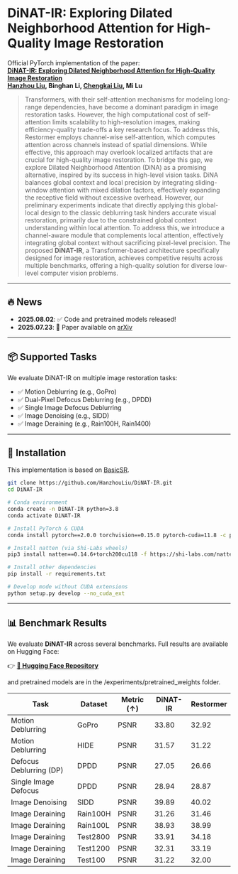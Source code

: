 # DiNAT-IR: Exploring Dilated Neighborhood Attention for High-Quality Image Restoration

Official PyTorch implementation of the paper:  
**[DiNAT-IR: Exploring Dilated Neighborhood Attention for High-Quality Image Restoration](https://arxiv.org/abs/2507.17892)**  
**[Hanzhou Liu](https://hanzhouliu.github.io/), Binghan Li, [Chengkai Liu](https://chengkai-liu.github.io/), Mi Lu**

> Transformers, with their self-attention mechanisms for modeling long-range dependencies, have become a dominant paradigm in image restoration tasks. However, the high computational cost of self-attention limits scalability to high-resolution images, making efficiency-quality trade-offs a key research focus. To address this, Restormer employs channel-wise self-attention, which computes attention across channels instead of spatial dimensions. While effective, this approach may overlook localized artifacts that are crucial for high-quality image restoration. To bridge this gap, we explore Dilated Neighborhood Attention (DiNA) as a promising alternative, inspired by its success in high-level vision tasks. DiNA balances global context and local precision by integrating sliding-window attention with mixed dilation factors, effectively expanding the receptive field without excessive overhead. However, our preliminary experiments indicate that directly applying this global-local design to the classic deblurring task hinders accurate visual restoration, primarily due to the constrained global context understanding within local attention. To address this, we introduce a channel-aware module that complements local attention, effectively integrating global context without sacrificing pixel-level precision. The proposed **DiNAT-IR**, a Transformer-based architecture specifically designed for image restoration, achieves competitive results across multiple benchmarks, offering a high-quality solution for diverse low-level computer vision problems.

---

## 🔥 News

- **2025.08.02**: ✅ Code and pretrained models released!
- **2025.07.23**: 📄 Paper available on [arXiv](https://arxiv.org/abs/2507.17892)

---

## 📦 Supported Tasks

We evaluate DiNAT-IR on multiple image restoration tasks:

- ✅ Motion Deblurring (e.g., GoPro)
- ✅ Dual-Pixel Defocus Deblurring (e.g., DPDD)
- ✅ Single Image Defocus Deblurring
- ✅ Image Denoising (e.g., SIDD)
- ✅ Image Deraining (e.g., Rain100H, Rain1400)

---

## 🧱 Installation

This implementation is based on [BasicSR](https://github.com/xinntao/BasicSR).

```bash
git clone https://github.com/HanzhouLiu/DiNAT-IR.git
cd DiNAT-IR

# Conda environment
conda create -n DiNAT-IR python=3.8
conda activate DiNAT-IR

# Install PyTorch & CUDA
conda install pytorch==2.0.0 torchvision==0.15.0 pytorch-cuda=11.8 -c pytorch -c nvidia

# Install natten (via Shi-Labs wheels)
pip3 install natten==0.14.6+torch200cu118 -f https://shi-labs.com/natten/wheels

# Install other dependencies
pip install -r requirements.txt

# Develop mode without CUDA extensions
python setup.py develop --no_cuda_ext
```
---

## 📊 Benchmark Results

We evaluate **DiNAT-IR** across several benchmarks. Full results are available on Hugging Face:

👉 **[📁 Hugging Face Repository](https://huggingface.co/datasets/HanzhouLiu/DiNAT-IR)**

and pretrained models are in the /experiments/pretrained_weights folder.

| Task                        | Dataset     | Metric (↑) | DiNAT-IR | Restormer |
|-----------------------------|-------------|------------|----------|------------|
| Motion Deblurring           | GoPro       | PSNR       | 33.80    | 32.92      |
| Motion Deblurring           | HIDE        | PSNR       | 31.57    | 31.22      |
| Defocus Deblurring (DP)     | DPDD        | PSNR       | 27.05    | 26.66      |
| Single Image Defocus        | DPDD        | PSNR       | 28.94    | 28.87      |
| Image Denoising             | SIDD        | PSNR       | 39.89    | 40.02      |
| Image Deraining             | Rain100H    | PSNR       | 31.26    | 31.46      |
| Image Deraining             | Rain100L    | PSNR       | 38.93    | 38.99      |
| Image Deraining             | Test2800    | PSNR       | 33.91    | 34.18      |
| Image Deraining             | Test1200    | PSNR       | 32.31    | 33.19      |
| Image Deraining             | Test100     | PSNR       | 31.22    | 32.00      |
